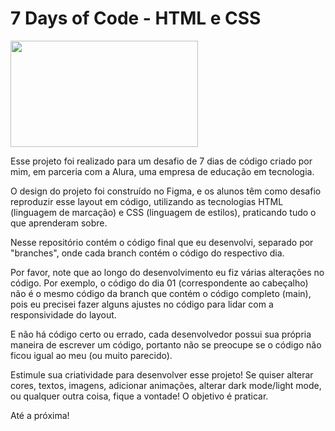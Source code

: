 # 7 Days of Code - HTML e CSS

<img src="https://ayltoninacio.com.br/img/p/32w750.jpg" width="300" height="170"/>

Esse projeto foi realizado para um desafio de 7 dias de código criado por mim, em parceria com a Alura, uma empresa de educação em tecnologia.

O design do projeto foi construído no Figma, e os alunos têm como desafio reproduzir esse layout em código, utilizando as tecnologias HTML (linguagem de marcação) e CSS (linguagem de estilos), praticando tudo o que aprenderam sobre.

Nesse repositório contém o código final que eu desenvolvi, separado por "branches", onde cada branch contém o código do respectivo dia.

Por favor, note que ao longo do desenvolvimento eu fiz várias alterações no código. Por exemplo, o código do dia 01 (correspondente ao cabeçalho) não é o mesmo código da branch que contém o código completo (main), pois eu precisei fazer alguns ajustes no código para lidar com a responsividade do layout.

E não há código certo ou errado, cada desenvolvedor possui sua própria maneira de escrever um código, portanto não se preocupe se o código não ficou igual ao meu (ou muito parecido).

Estimule sua criatividade para desenvolver esse projeto! Se quiser alterar cores, textos, imagens, adicionar animações, alterar dark mode/light mode, ou qualquer outra coisa, fique a vontade! O objetivo é praticar.

Até a próxima!
